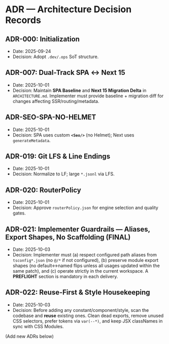 # ADR — Architecture Decision Records

## ADR-000: Initialization

- Date: 2025-09-24
- Decision: Adopt `.dev/.ops` SoT structure.

## ADR-007: Dual-Track SPA ↔ Next 15

- Date: 2025-10-01
- Decision: Maintain **SPA Baseline** and **Next 15 Migration Delta** in `ARCHITECTURE.md`. Implementer must provide baseline + migration diff for changes affecting SSR/routing/metadata.

## ADR-SEO-SPA-NO-HELMET

- Date: 2025-10-01
- Decision: SPA uses custom **`<Seo/>`** (no Helmet); Next uses `generateMetadata`.

## ADR-019: Git LFS & Line Endings

- Date: 2025-10-01
- Decision: Normalize to LF; large `*.jsonl` via LFS.

## ADR-020: RouterPolicy

- Date: 2025-10-01
- Decision: Approve `routerPolicy.json` for engine selection and quality gates.

## ADR-021: Implementer Guardrails — Aliases, Export Shapes, No Scaffolding (FINAL)

- Date: 2025-10-03
- Decision: Implementer must (a) respect configured path aliases from `tsconfig*.json` (no `@/*` if not configured), (b) preserve module export shapes (no default↔named flips unless all usages updated within the same patch), and (c) operate strictly in the current workspace. A **PREFLIGHT** section is mandatory in each delivery.

## ADR-022: Reuse-First & Style Housekeeping

- Date: 2025-10-03
- Decision: Before adding any constant/component/style, scan the codebase and **reuse** existing ones. Clean dead exports, remove unused CSS selectors, prefer tokens via `var(--*)`, and keep JSX classNames in sync with CSS Modules.

(Add new ADRs below)
